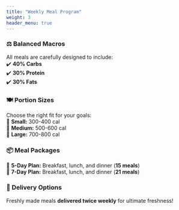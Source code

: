 ```yaml
---
title: "Weekly Meal Program"
weight: 3
header_menu: true
---
```


### **⚖️ Balanced Macros**  
All meals are carefully designed to include:  
✔️ **40% Carbs**  
✔️ **30% Protein**  
✔️ **30% Fats**  

### **🍽️ Portion Sizes**  
Choose the right fit for your goals:  
🔹 **Small:** 300-400 cal  
🔹 **Medium:** 500-600 cal  
🔹 **Large:** 700-800 cal  

### **📦 Meal Packages**  
🥑 **5-Day Plan:** Breakfast, lunch, and dinner (**15 meals**)  
🍗 **7-Day Plan:** Breakfast, lunch, and dinner (**21 meals**)  

### **🚚 Delivery Options**  
Freshly made meals **delivered twice weekly** for ultimate freshness!  



